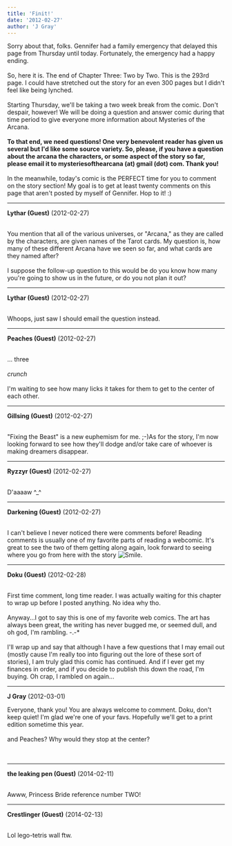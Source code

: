 ```yaml
---
title: 'Finit!'
date: '2012-02-27'
author: 'J Gray'
---
```


Sorry about that, folks. Gennifer had a family emergency that delayed this page from Thursday until today. Fortunately, the emergency had a happy ending.<br><br>So, here it is. The end of Chapter Three: Two by Two. This is the 293rd page. I could have stretched out the story for an even 300 pages but I didn't feel like being lynched.<br><br>Starting Thursday, we'll be taking a two week break from the comic. Don't despair, however! We will be doing a question and answer comic during that time period to give everyone more information about Mysteries of the Arcana.<br><br><span style="font-weight: bold;">To that end, we need questions! One very benevolent reader has given us several but I'd like some source variety. So, please, if you have a question about the arcana the characters, or some aspect of the story so far, please email it to mysteriesofthearcana (at) gmail (dot) com. Thank you!</span><br><br>In the meanwhile, today's comic is the PERFECT time for you to comment on the story section! My goal is to get at least twenty comments on this page that aren't posted by myself of Gennifer. Hop to it! :)<br>

---
**Lythar (Guest)** (2012-02-27)

<br> You mention that all of the various universes, or "Arcana," as they are called by the characters, are given names of the Tarot cards. My question is, how many of these different Arcana have we seen so far, and what cards are they named after?<br><br>I suppose the follow-up question to this would be do you know how many you're going to show us in the future, or do you not plan it out?<br>

---
**Lythar (Guest)** (2012-02-27)

<br> Whoops, just saw I should email the question instead.<br>

---
**Peaches (Guest)** (2012-02-27)

<br> ... three <br><br>*crunch*<br><br>I'm waiting to see how many licks it takes for them to get to the center of each other.<br>

---
**Gillsing (Guest)** (2012-02-27)

<br>"Fixing the Beast" is a new euphemism for me. ;-)As for the story, I'm now looking forward to see how they'll dodge and/or take care of whoever is making dreamers disappear.

---
**Ryzzyr (Guest)** (2012-02-27)

<br> D'aaaaw ^_^

---
**Darkening (Guest)** (2012-02-27)

<br> I can't believe I never noticed there were comments before! Reading comments is usually one of my favorite parts of reading a webcomic. It's great to see the two of them getting along again, look forward to seeing where you go from here with the story <img src="//smilies/smile.gif" alt="Smile" border="0">.<br>

---
**Doku (Guest)** (2012-02-28)

<br> First time comment, long time reader. I was actually waiting for this chapter to wrap up before I posted anything. No idea why tho. <br><br>Anyway...I got to say this is one of my favorite web comics. The art has always been great, the writing has never bugged me, or seemed dull, and oh god, I'm rambling. -.-*<br><br>I'll wrap up and say that although I have a few questions that I may email out (mostly cause I'm really too into figuring out the lore of these sort of stories), I am truly glad this comic has continued. And if I ever get my finances in order, and if you decide to publish this down the road, I'm buying. Oh crap, I rambled on again...<br>

---
**J Gray** (2012-03-01)

Everyone, thank you! You are always welcome to comment. Doku, don't keep quiet! I'm glad we're one of your favs. Hopefully we'll get to a print edition sometime this year. <br><br>and Peaches? Why would they stop at the center?<br><br><br>

---
**the leaking pen (Guest)** (2014-02-11)

<br> Awww, Princess Bride reference number TWO!<br>

---
**Crestlinger (Guest)** (2014-02-13)

<br> Lol lego-tetris wall ftw.

